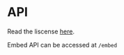 # API
Read the liscense [here](https://skript-editor.glitch.me/license).

Embed API can be accessed at `/embed`